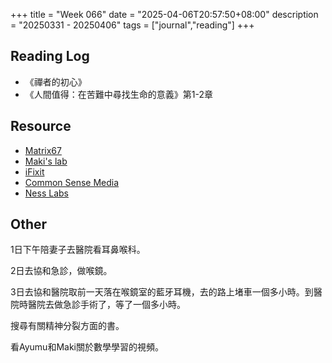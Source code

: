 +++
title = "Week 066"
date = "2025-04-06T20:57:50+08:00"
description = "20250331 - 20250406"
tags = ["journal","reading"]
+++
## Reading Log

* 《禪者的初心》
* 《人間值得：在苦難中尋找生命的意義》第1-2章

## Resource

* [Matrix67](https://www.matrix67.com/)
* [Maki's lab](https://www.maki-math.com/)
* [iFixit](https://www.ifixit.com/)
* [Common Sense Media](https://www.commonsensemedia.org/)
* [Ness Labs](https://nesslabs.com)

## Other

1日下午陪妻子去醫院看耳鼻喉科。

2日去協和急診，做喉鏡。

3日去協和醫院取前一天落在喉鏡室的藍牙耳機，去的路上堵車一個多小時。到醫院時醫院去做急診手術了，等了一個多小時。

搜尋有關精神分裂方面的書。

看Ayumu和Maki關於數學學習的視頻。

